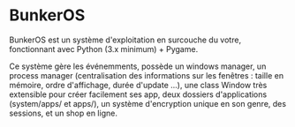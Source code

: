 # BunkerOS

BunkerOS est un système d'exploitation en surcouche du votre, fonctionnant avec Python (3.x minimum) + Pygame.

Ce système gère les événemments, possède un windows manager, un process manager (centralisation des informations sur les fenêtres : taille en mémoire, ordre d'affichage, durée d'update ...), une class Window très extensible pour créer facilement ses app, deux dossiers d'applications (system/apps/ et apps/), un système d'encryption unique en son genre, des sessions, et un shop en ligne.

